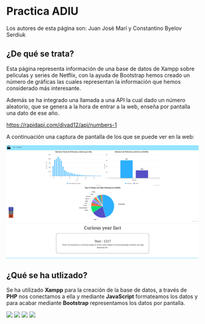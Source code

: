 # Practica ADIU

Los autores de esta página son:
Juan José Marí y Constantino Byelov Serdiuk


## ¿De qué se trata?

Esta página representa información de una base de datos de Xampp sobre peliculas y series de Netflix, con la ayuda de Bootstrap hemos creado un número de gráficas las cuales representan la información que hemos considerado más interesante.

Además se ha integrado una llamada a una API la cual dado un número aleatorio, que se genera a la hora de entrar a la web, enseña por pantalla una dato de ese año.

https://rapidapi.com/divad12/api/numbers-1

A continuación una captura de pantalla de los que se puede ver en la web:


<img src="media/captura.png">

## ¿Qué se ha utlizado?
Se ha utilizado **Xampp** para la creación de la base de datos, a través de **PHP** nos conectamos a ella y mediante **JavaScript** formateamos los datos y para acabar mediante **Bootstrap** representamos los datos por pantalla.

<p>
<img src="https://img.shields.io/badge/-Xampp-E34F55?style=flat&logo=xampp&logoColor=white">
<img src="https://img.shields.io/badge/-PHP-8A2BE2?style=flat&logo=php&logoColor=white">
<img src="https://img.shields.io/badge/-JavaScript-FFA500?style=flat&logo=javascript&logoColor=white">
<img src="https://img.shields.io/badge/-Bootstrap-000?style=flat&logo=bootstrap&logoColor=white">




